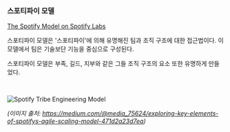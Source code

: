 ### 스포티파이 모델

[The Spotify Model on Spotify Labs](https://labs.spotify.com/2014/03/27/spotify-engineering-culture-part-1/)

스포티파이 모델은 '스포티파이'에 의해 유명해진 팀과 조직 구조에 대한 접근법이다. 이 모델에서 팀은 기술보단 기능을 중심으로 구성된다.

스포티파이 모델은 부족, 길드, 지부와 같은 그들 조직 구조의 요소 또한 유명하게 만들었다.

<br>

![Spotify Tribe Engineering Model](./images/spotify_model.jpg)

*(이미지 출처: https://medium.com/@media_75624/exploring-key-elements-of-spotifys-agile-scaling-model-471d2a23d7ea)*

<br>

